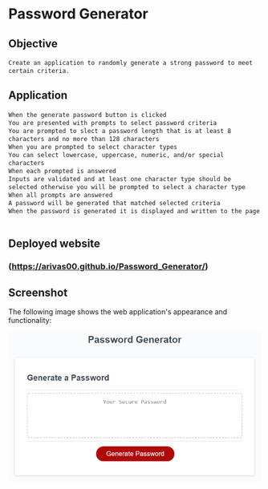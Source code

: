 # Password Generator

## Objective

```
Create an application to randomly generate a strong password to meet certain criteria.

```

## Application

```
When the generate password button is clicked
You are presented with prompts to select password criteria
You are prompted to slect a password length that is at least 8 characters and no more than 128 characters
When you are prompted to select character types
You can select lowercase, uppercase, numeric, and/or special characters
When each prompted is answered
Inputs are validated and at least one character type should be selected otherwise you will be prompted to select a character type
When all prompts are answered
A password will be generated that matched selected criteria
When the password is generated it is displayed and written to the page


```

## Deployed website 

### (https://arivas00.github.io/Password_Generator/)

## Screenshot

The following image shows the web application's appearance and functionality:

![password generator demo](./Assets/03-javascript-homework-demo.png)


